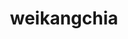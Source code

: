 ---
title: weikangchia
github: https://github.com/weikangchia
mode: light
transition: 3s
archetype:
  - Little Bit of Everything
---